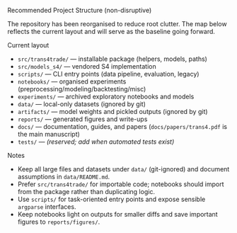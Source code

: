 Recommended Project Structure (non-disruptive)

The repository has been reorganised to reduce root clutter. The map below reflects the current layout and will serve as the baseline going forward.

Current layout
- `src/trans4trade/`      — installable package (helpers, models, paths)
- `src/models_s4/`        — vendored S4 implementation
- `scripts/`              — CLI entry points (data pipeline, evaluation, legacy)
- `notebooks/`            — organised experiments (preprocessing/modeling/backtesting/misc)
- `experiments/`          — archived exploratory notebooks and models
- `data/`                 — local-only datasets (ignored by git)
- `artifacts/`            — model weights and pickled outputs (ignored by git)
- `reports/`              — generated figures and write-ups
- `docs/`                 — documentation, guides, and papers (`docs/papers/trans4.pdf` is the main manuscript)
- `tests/`                — *(reserved; add when automated tests exist)*

Notes
- Keep all large files and datasets under `data/` (git-ignored) and document assumptions in `data/README.md`.
- Prefer `src/trans4trade/` for importable code; notebooks should import from the package rather than duplicating logic.
- Use `scripts/` for task-oriented entry points and expose sensible `argparse` interfaces.
- Keep notebooks light on outputs for smaller diffs and save important figures to `reports/figures/`.
